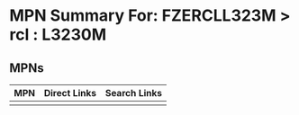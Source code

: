 



# MPN Summary For: FZERCLL323M > rcl : L3230M

## MPNs
  

|MPN|Direct Links|Search Links|
| :--- | :--- | :--- |
||||
